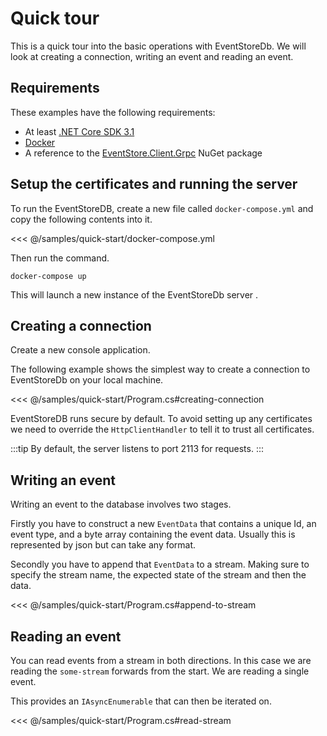# Quick tour

This is a quick tour into the basic operations with EventStoreDb. We will look at creating a connection, writing an event and reading an event.

## Requirements

These examples have the following requirements:
- At least [.NET Core SDK 3.1](https://dotnet.microsoft.com/download)
- [Docker](https://www.docker.com/get-started)
- A reference to the [EventStore.Client.Grpc](https://www.nuget.org/packages/EventStore.Client.Grpc/) NuGet package

## Setup the certificates and running the server

To run the EventStoreDB, create a new file called `docker-compose.yml` and copy the following contents into it.

<<< @/samples/quick-start/docker-compose.yml

Then run the command.

```
docker-compose up
```

This will launch a new instance of the EventStoreDb server .

## Creating a connection

Create a new console application.

The following example shows the simplest way to create a connection to EventStoreDb on your local machine.

<<< @/samples/quick-start/Program.cs#creating-connection

EventStoreDB runs secure by default. To avoid setting up any certificates we need to override the `HttpClientHandler` to tell it to trust all certificates.

:::tip
By default, the server listens to port 2113 for requests.
:::

## Writing an event

Writing an event to the database involves two stages. 

Firstly you have to construct a new `EventData` that contains a unique Id, an event type, and a byte array containing the event data. Usually this is represented by json but can take any format.

Secondly you have to append that `EventData` to a stream. Making sure to specify the stream name, the expected state of the stream and then the data.

<<< @/samples/quick-start/Program.cs#append-to-stream

## Reading an event

You can read events from a stream in both directions. In this case we are reading the `some-stream` forwards from the start. We are reading a single event. 

This provides an `IAsyncEnumerable` that can then be iterated on.
 
 <<< @/samples/quick-start/Program.cs#read-stream

